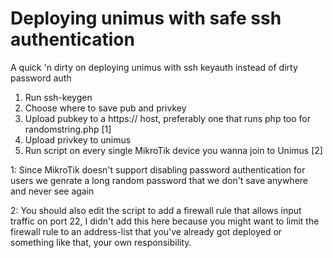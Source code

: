 # Deploying unimus with safe ssh authentication
A quick 'n dirty on deploying unimus with ssh keyauth instead of dirty password auth

1. Run ssh-keygen
2. Choose where to save pub and privkey
3. Upload pubkey to a https:// host, preferably one that runs php too for randomstring.php [1]
4. Upload privkey to unimus
5. Run script on every single MikroTik device you wanna join to Unimus [2]


1: Since MikroTik doesn't support disabling password authentication for users we genrate a long random password that we don't save anywhere and never see again

2: You should also edit the script to add a firewall rule that allows input traffic on port 22, I didn't add this here because you might want to limit the firewall rule to an address-list that you've already got deployed or something like that, your own responsibility.

